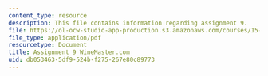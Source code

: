 ```yaml
---
content_type: resource
description: This file contains information regarding assignment 9.
file: https://ol-ocw-studio-app-production.s3.amazonaws.com/courses/15-067-competitive-decision-making-and-negotiation-spring-2011/db0534635df9524bf275267e80c89773_MIT15_067S11_assgn09.pdf
file_type: application/pdf
resourcetype: Document
title: Assignment 9 WineMaster.com
uid: db053463-5df9-524b-f275-267e80c89773
---
```

